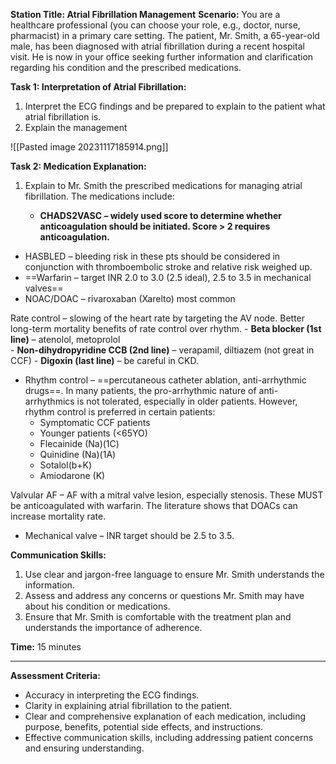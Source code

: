 **Station Title: Atrial Fibrillation Management**
**Scenario:** You are a healthcare professional (you can choose your role, e.g., doctor, nurse, pharmacist) in a primary care setting. The patient, Mr. Smith, a 65-year-old male, has been diagnosed with atrial fibrillation during a recent hospital visit. He is now in your office seeking further information and clarification regarding his condition and the prescribed medications.

**Task 1: Interpretation of Atrial Fibrillation:**

1. Interpret the ECG findings and be prepared to explain to the patient what atrial fibrillation is.
2. Explain the management 

![[Pasted image 20231117185914.png]]



**Task 2: Medication Explanation:**

1. Explain to Mr. Smith the prescribed medications for managing atrial fibrillation. The medications include:
    
    - **CHADS2VASC – widely used score to determine whether anticoagulation should be initiated. Score > 2 requires anticoagulation.**
-   HASBLED – bleeding risk in these pts should be considered in conjunction with  thromboembolic stroke and relative risk weighed up.
-   ==Warfarin – target INR 2.0 to 3.0 (2.5 ideal), 2.5 to 3.5 in mechanical valves==
-   NOAC/DOAC – rivaroxaban (Xarelto) most common

   Rate control – slowing of the heart rate by targeting the AV node. Better long-term mortality benefits of rate control over rhythm.
	- **Beta blocker (1st line)** – atenolol, metoprolol  
	- **Non-dihydropyridine CCB (2nd line)** – verapamil, diltiazem (not great in CCF) 
	- **Digoxin (last line)** – be careful in CKD.
	
-   Rhythm control – ==percutaneous catheter ablation, anti-arrhythmic drugs==. In many patients, the pro-arrhythmic nature of anti-arrhythmics is not tolerated, especially in older patients. However, rhythm control is preferred in certain patients:
	- Symptomatic CCF patients 
	- Younger patients (<65YO)
	- Flecainide (Na)(1C)
	- Quinidine (Na)(1A)
	- Sotalol(b+K)  
	- Amiodarone (K)

Valvular AF – AF with a mitral valve lesion, especially stenosis. These MUST be anticoagulated with warfarin. The literature shows that DOACs can increase mortality rate.
- Mechanical valve – INR target should be 2.5 to 3.5.


**Communication Skills:**

1. Use clear and jargon-free language to ensure Mr. Smith understands the information.
2. Assess and address any concerns or questions Mr. Smith may have about his condition or medications.
3. Ensure that Mr. Smith is comfortable with the treatment plan and understands the importance of adherence.

**Time:** 15 minutes

---

**Assessment Criteria:**

- Accuracy in interpreting the ECG findings.
- Clarity in explaining atrial fibrillation to the patient.
- Clear and comprehensive explanation of each medication, including purpose, benefits, potential side effects, and instructions.
- Effective communication skills, including addressing patient concerns and ensuring understanding.